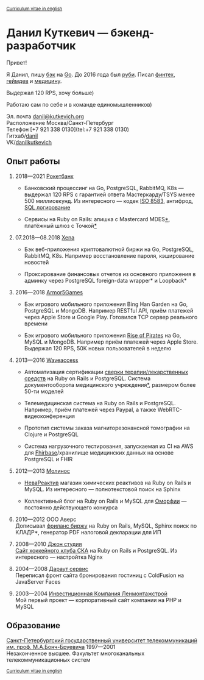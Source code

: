 <sup>[Curriculum vitae in english][]</sup>

# Данил Куткевич — бэкенд-разработчик

Привет!

Я Данил, пишу [бэк][go8583] на [Go][sqltee]. До 2016 года был [руби][rubycda].
Писал [финтех][rocketbank], [геймдев][armor5games] и [медицину][medapp].

Выдержал 120 RPS, хочу больше)

Работаю сам по себе и в команде единомышленников)

[go8583]: https://github.com/danil/iso8583
[sqltee]: https://github.com/danil/sqltee
[rubycda]: https://github.com/hospital-systems/ruby-cda
[rocketbank]: https://rocketbank.ru
[armor5games]: https://armor5games.github.io
[medapp]: http://choice-hs.com

Эл. почта <danil@kutkevich.org>  
Расположение Москва/Санкт-Петербург  
Телефон [+7 921 338 0130](tel:+7 921 338 0130)  
Гитхаб/[danil](https://github.com/danil)  
VK/[danilkutkevich](https://vk.com/danilkutkevich)

## Опыт работы

1. <span title="08.2018—01.2021">2018—2021</span> [Рокетбанк][rocketbank.ru]

   * Банковский процессинг на Go, PostgreSQL, RabbitMQ, K8s — выдержал 120 RPS
     с гарантией ответа Мастеркарду/TSYS менее 500 миллисекунд.
     Из интересного — кодек [ISO 8583][go8583], антифрод, [SQL логирование][sqltee]

   * Сервисы на Ruby on Rails: апишка с Mastercard MDES[*][MDES],
     платёжный шлюз c Точкой[*][Tochka]

   [rocketbank.ru]: https://rocketbank.ru
   [MDES]: https://developer.mastercard.com/mdes-customer-service/documentation
   [Tochka]: https://tochka.com

2. 07.2018—08.2018 <span title="Xena Exchange">[Xena][]</span>

   * Бэк веб-приложения криптовалютной биржи на Go, PostgreSQL, RabbitMQ,
     K8s. Например восстановление пароля, кэширование новостей

   * Проксирование финансовых отчетов из основного приложения в админку через
     <span title="https://www.postgresql.org/docs/current/postgres-fdw.html">PostgreSQL
     foreign-data wrapper*</span> и
     <span title="https://github.com/strongloop">Loopback*</span>

   [Xena]: https://xena.exchange

3. <span title="10.2016—05.2018">2016—2018</span> [Armor5Games][armor5games]

   * Бэк игрового мобильного приложения Bing Han Garden на
     Go, PostgreSQL и MongoDB. Например RESTful API, приём платежей через
     Apple Store и Google Play. Готовился TCP сервер реального времени

   * Бэк игрового мобильного приложения [Rise of Pirates][] на
     Go, MySQL и MongoDB. Например приём платежей через Apple Store.
     Выдержал 120 RPS, 50K новых пользователей в неделю

   [Rise of Pirates]: https://armor5games.github.io/ru/games/rise-of-pirates

4. <span title="06.2013—08.2016">2013—2016</span> [Waveaccess][]

   * Автоматизация сертификации [сверки терапии/лекарственных средств][rubycda]
     на Ruby on Rails и PostgreSQL.
     Система документооборота медицинского учреждения[*][medapp],
     размером более 50-ти моделей

   * <span title="Holiadvice">Телемедицинская система</span> на Ruby on Rails и PostgreSQL.
     Например, приём платежей через Paypal, а также WebRTC-видеоконференция

   * Прототип <span title="Salemed">системы заказа магниторезонансной
     томографии</span> на Clojure и PostgreSQL

   * Система нагрузочного тестирования, запускаемая из CI на AWS для
     [Fhirbase][]/хранилище медицинских данных на основе PostgreSQL и FHIR

   [Waveaccess]: https://waveaccess.ru
   [Fhirbase]: https://github.com/fhirbase/fhirbase-plv8/graphs/contributors

5. <span title="04.2012—06.2013">2012—2013</span> [Молинос][]

   * [НеваРеактив][] магазин химических реактивов на Ruby on Rails и MySQL.
     Из интересного — полнотекстовой поиск на Sphinx

   * Коллективный блог на Ruby on Rails и MySQL для [Оморфии][] —
     постоянно действующего конкурса

   [Молинос]: https://molinos.ru
   [НеваРеактив]: https://nevareaktiv.ru
   [Оморфии]: https://omorfia.ru

6. <span title="09.2010—04.2012">2010—2012</span> OOO Аверс  
   Дописывал [фриланс биржу][] на Ruby on Rails, MySQL, Sphinx
   поиск по <span title="Классификатор адресов Российской Федерации">КЛАДР*</span>,
   генератор PDF налоговой декларации для ИП

   [фриланс биржу]: http://prohq.ru
   [prohq.ru]: http://prohq.ru

7. <span title="03.2008—09.2010">2008—2010</span> [Джон студия][]  
   [Сайт хоккейного клуба СКА][] на Ruby on Rails и PostgreSQL.
   Из интересного — настройтка Nginx

   [Джон студия]: https://john.ru
   [Сайт хоккейного клуба СКА]: https://ska.ru

8. <span title="11.2004—03.2008">2004—2008</span> [Дараут сервис][]  
   Переписал фронт <span title="hotelguide.com">сайта бронирования гостиниц</span>
   с ColdFusion на JavaServer Faces

   [Дараут сервис]: http://darout.ru

9. <span title="06.2003—11.2004">2003—2004</span> [Инвестиционная Компания Ленмонтажстрой][]  
   Мой первый проект — корпоративный сайт компании на PHP и MySQL

   [Инвестиционная Компания Ленмонтажстрой]: https://lmsic.com

## Образование

[Санкт-Петербургский государственный университет телекоммуникаций им. проф. М.А.Бонч-Бруевича][] 1997—2001  
Незаконченное высшее. Факультет многоканальных телекоммуникационных систем

[Санкт-Петербургский государственный университет телекоммуникаций им. проф. М.А.Бонч-Бруевича]: https://sut.ru

<sub>[Curriculum vitae in english][]</sub>

[Curriculum vitae in english]: ./danilkutkevich.en.md#readme
